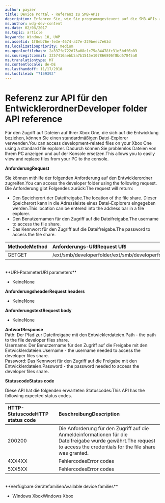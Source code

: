 ```yaml
---
author: payzer
title: Device Portal - Referenz zu SMB-APIs
description: Erfahren Sie, wie Sie programmgesteuert auf die SMB-APIs zugreifen.
ms.author: wdg-dev-content
ms.date: 02/08/2017
ms.topic: article
keywords: Windows 10, UWP
ms.assetid: 1f0eb76e-fe3e-4674-a27e-229beec7e63d
ms.localizationpriority: medium
ms.openlocfilehash: 2a337fe722d73a08c1c75a84478fc31e5bdf6b03
ms.sourcegitcommit: 3257416aebb5a7b1515e107866806f8bd57845a8
ms.translationtype: MT
ms.contentlocale: de-DE
ms.lasthandoff: 11/17/2018
ms.locfileid: "7159392"
---
```

# <a name="developer-folder-api-reference"></a><span data-ttu-id="f6b33-104">Referenz zur API für den Entwicklerordner</span><span class="sxs-lookup"><span data-stu-id="f6b33-104">Developer folder API reference</span></span>   
<span data-ttu-id="f6b33-105">Für den Zugriff auf Dateien auf Ihrer Xbox One, die sich auf die Entwicklung beziehen, können Sie einen standardmäßigen Datei-Explorer verwenden.</span><span class="sxs-lookup"><span data-stu-id="f6b33-105">You can access development-related files on your Xbox One using a standard file explorer.</span></span> <span data-ttu-id="f6b33-106">Dadurch können Sie problemlos Dateien von Ihrem PC anzeigen und auf der Konsole ersetzen.</span><span class="sxs-lookup"><span data-stu-id="f6b33-106">This allows you to easily view and replace files from your PC to the console.</span></span>

**<span data-ttu-id="f6b33-107">Anforderung</span><span class="sxs-lookup"><span data-stu-id="f6b33-107">Request</span></span>**

<span data-ttu-id="f6b33-108">Sie können mithilfe der folgenden Anforderung auf den Entwicklerordner zugreifen.</span><span class="sxs-lookup"><span data-stu-id="f6b33-108">You can access the developer folder using the following request.</span></span> <span data-ttu-id="f6b33-109">Die Anforderung gibt Folgendes zurück:</span><span class="sxs-lookup"><span data-stu-id="f6b33-109">The request will return:</span></span>    
* <span data-ttu-id="f6b33-110">Den Speicherort der Dateifreigabe.</span><span class="sxs-lookup"><span data-stu-id="f6b33-110">The location of the file share.</span></span> <span data-ttu-id="f6b33-111">Dieser Speicherort kann in die Adressleiste eines Datei-Explorers eingegeben werden.</span><span class="sxs-lookup"><span data-stu-id="f6b33-111">This location can be entered into the address bar in a file explorer.</span></span>
* <span data-ttu-id="f6b33-112">Den Benutzernamen für den Zugriff auf die Dateifreigabe.</span><span class="sxs-lookup"><span data-stu-id="f6b33-112">The username to access the file share.</span></span>
* <span data-ttu-id="f6b33-113">Das Kennwort für den Zugriff auf die Dateifreigabe.</span><span class="sxs-lookup"><span data-stu-id="f6b33-113">The password to access the file share.</span></span>

<span data-ttu-id="f6b33-114">Methode</span><span class="sxs-lookup"><span data-stu-id="f6b33-114">Method</span></span>      | <span data-ttu-id="f6b33-115">Anforderungs-URI</span><span class="sxs-lookup"><span data-stu-id="f6b33-115">Request URI</span></span>
:------     | :-----
<span data-ttu-id="f6b33-116">GET</span><span class="sxs-lookup"><span data-stu-id="f6b33-116">GET</span></span> | <span data-ttu-id="f6b33-117">/ext/smb/developerfolder</span><span class="sxs-lookup"><span data-stu-id="f6b33-117">/ext/smb/developerfolder</span></span>
<br />
**<span data-ttu-id="f6b33-118">URI-Parameter</span><span class="sxs-lookup"><span data-stu-id="f6b33-118">URI parameters</span></span>**

- <span data-ttu-id="f6b33-119">Keine</span><span class="sxs-lookup"><span data-stu-id="f6b33-119">None</span></span>

**<span data-ttu-id="f6b33-120">Anforderungsheader</span><span class="sxs-lookup"><span data-stu-id="f6b33-120">Request headers</span></span>**

- <span data-ttu-id="f6b33-121">Keine</span><span class="sxs-lookup"><span data-stu-id="f6b33-121">None</span></span>

**<span data-ttu-id="f6b33-122">Anforderungstext</span><span class="sxs-lookup"><span data-stu-id="f6b33-122">Request body</span></span>**

- <span data-ttu-id="f6b33-123">Keine</span><span class="sxs-lookup"><span data-stu-id="f6b33-123">None</span></span>

**<span data-ttu-id="f6b33-124">Antwort</span><span class="sxs-lookup"><span data-stu-id="f6b33-124">Response</span></span>**   
<span data-ttu-id="f6b33-125">Path: Der Pfad zur Dateifreigabe mit den Entwicklerdateien.</span><span class="sxs-lookup"><span data-stu-id="f6b33-125">Path - the path to the file developer files share.</span></span>   
<span data-ttu-id="f6b33-126">Username: Der Benutzername für den Zugriff auf die Freigabe mit den Entwicklerdateien.</span><span class="sxs-lookup"><span data-stu-id="f6b33-126">Username - the username needed to access the developer files share.</span></span>   
<span data-ttu-id="f6b33-127">Password: Das Kennwort für den Zugriff auf die Freigabe mit den Entwicklerdateien.</span><span class="sxs-lookup"><span data-stu-id="f6b33-127">Password - the password needed to access the developer files share.</span></span>   

**<span data-ttu-id="f6b33-128">Statuscode</span><span class="sxs-lookup"><span data-stu-id="f6b33-128">Status code</span></span>**

<span data-ttu-id="f6b33-129">Diese API hat die folgenden erwarteten Statuscodes:</span><span class="sxs-lookup"><span data-stu-id="f6b33-129">This API has the following expected status codes.</span></span>

<span data-ttu-id="f6b33-130">HTTP-Statuscode</span><span class="sxs-lookup"><span data-stu-id="f6b33-130">HTTP status code</span></span>      | <span data-ttu-id="f6b33-131">Beschreibung</span><span class="sxs-lookup"><span data-stu-id="f6b33-131">Description</span></span>
:------     | :-----
<span data-ttu-id="f6b33-132">200</span><span class="sxs-lookup"><span data-stu-id="f6b33-132">200</span></span> | <span data-ttu-id="f6b33-133">Die Anforderung für den Zugriff auf die Anmeldeinformationen für die Dateifreigabe wurde gewährt.</span><span class="sxs-lookup"><span data-stu-id="f6b33-133">The request to access the credentials for the file share was granted.</span></span>
<span data-ttu-id="f6b33-134">4XX</span><span class="sxs-lookup"><span data-stu-id="f6b33-134">4XX</span></span> | <span data-ttu-id="f6b33-135">Fehlercodes</span><span class="sxs-lookup"><span data-stu-id="f6b33-135">Error codes</span></span>
<span data-ttu-id="f6b33-136">5XX</span><span class="sxs-lookup"><span data-stu-id="f6b33-136">5XX</span></span> | <span data-ttu-id="f6b33-137">Fehlercodes</span><span class="sxs-lookup"><span data-stu-id="f6b33-137">Error codes</span></span>
<br />
**<span data-ttu-id="f6b33-138">Verfügbare Gerätefamilien</span><span class="sxs-lookup"><span data-stu-id="f6b33-138">Available device families</span></span>**

* <span data-ttu-id="f6b33-139">Windows Xbox</span><span class="sxs-lookup"><span data-stu-id="f6b33-139">Windows Xbox</span></span>

